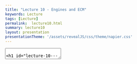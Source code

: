 ```yaml
---
title: "Lecture 10 - Engines and ECM"
keywords: Lecture
tags: [Lecture]
permalink:  lecture10.html
summary: lecture10
layout: presentation
presentationTheme: '/assets/revealJS/css/theme/napier.css' 
---
```

<section data-markdown data-separator="^\n---\n$" data-separator-vertical="^\n--\n$">
<textarea data-template>

# Lecture 10 - Game Engines and ECM
### SET09121 - Games Engineering

<br><br>
Thomas Methven
<br>
(Original material by Kevin Chalmers and Sam Serrels)

School of Computing. Edinburgh Napier University


---

# Requirements of a Game

---

# What does a game need? From a Programmers POV:

- **Content**
 - 3d Models, Shaders, Textures, Text, Fonts, Music, Video, Saves, Levels/Game State etc.. <!-- .element: class="fragment" -->
- **Processing & I/O**
 - Rendering, User input, Networking, Audio, Loading/Unloading/Streaming  <!-- .element: class="fragment" -->
- **Logic and Mechanics**
 - Physics, AI, Gameplay rules. <!-- .element: class="fragment" -->


Question:  When does a game need any of the above? <!-- .element: class="fragment" -->

**A: Right Now (and without warning)**  <!-- .element: class="fragment" -->


---

# Game Engine Architecture


---

# Complexity

<a href="assets/images/2d_engine_architecture.png">![image](assets/images/2d_engine_architecture.png)</a> <!-- .element height="760px"  -->


---

# Combating the Complexity

- Game Codebases Get Big Fast <!-- .element: class="fragment" -->
- Taming and maintaing it tests your ability as a Software Engineer <!-- .element: class="fragment" -->
- We've covered some Software Patterns that you can pull out of your toolbox to help. These help solve small isolated design problems. <!-- .element: class="fragment" -->
- When it comes to pulling it all together as one giant moving thing, you need to think about the grand design of your Engine <!-- .element: class="fragment" -->
- This means separating your gameplay logic from the Generic Engine logic. <!-- .element: class="fragment" -->


---

# Build The Wall 

![image](assets/images/api_wall.png)


---

# Abstraction

---

# Abstraction - And so we build Games Engines

Do we need them?

After all we didn't always have them? <!-- .element: class="fragment" -->

Q: How complex do you think a game needs to before you think you need to separate Engine Code? <!-- .element: class="fragment" -->

- Err... <!-- .element: class="fragment" -->
- A: Once your code gets abstract enough <!-- .element: class="fragment" -->
- A: From the start <!-- .element: class="fragment" -->
- A: Never, and write some crazy fast/bad code <!-- .element: class="fragment" -->

Not all Games Need an 'engine' <!-- .element: class="fragment" -->

- Some are simplistic enough to not need it. <!-- .element: class="fragment" -->
- We already have an engine somewhat: SFML.  <!-- .element: class="fragment" -->
 - This is already isolated from our code. But it doesn't do everything we need. <!-- .element: class="fragment" -->

---

# Build The Wall 

![image](assets/images/api_wall2.png)

---

# Software Abstraction techniques

---

# Object Orientation.

OO is hammered into you since 1st year as the solution to software complexity.

![image](assets/images/software_development.png)

... But it's not perfect. <!-- .element: class="fragment" -->

Enter: The Evil Tree Problem <!-- .element: class="fragment" -->

---

# Object Orientation & the Evil Tree

![image](assets/images/oo_strcuture.PNG)

---

# Possible Evil Tree Solutions

To Fix this We need either:
- Multiple Inheritance (Which C++ doesn't have) <!-- .element: class="fragment" -->
- Or Interfaces (Which C++ doesn't have) <!-- .element: class="fragment" -->
 
C++ as a language doesn't have these natively, but it doesn't stop us from adding it ourselves. <!-- .element: class="fragment" -->


---

# The Evil Tree Solution - The Entity Component Model

![image](assets/images/ecm_strcuture.png)


---

# ECM 

ECM enables Data Orientated design.

![image](assets/images/ecs2.png)


---

# ECM PseudoCode

```cpp
class Entity {

  protected:
    List_of_components;

  public:
    update(delta_time);
    render();

    addComponent(Component);
    getComponents();
    
    removeComponent(Component);
};

class Component {
  Entity* _parent;
  update(delta_time);
  render();
};
``` 


---

# ECM Code


```cpp
class Entity {

  protected:
    std::vector<std::shared_ptr<Component>> _components;

  public:
    virtual void update(double dt);
    virtual void render();

    template <typename T, typename... Targs>
    std::shared_ptr<T> addComponent(Targs... params)

    template <typename T>
    const std::vector<std::shared_ptr<T>>& getComponents() const 
    
    void removeComponent(std::shared_ptr<Component>);
};

class Component {
  Entity* const _parent;
  virtual void update(double dt) = 0;
  virtual void render() = 0;
};
``` 
<!-- .element: class="stretch" -->


---

# ECM Code

```cpp
auto pl = make_shared<Entity>();

auto s = pl->addComponent<ShapeComponent>();
s->setShape<sf::CircleShape>(12.f);
s->getShape().setFillColor(Color::Yellow);

pl->addComponent<PlayerMovementComponent>();

// later on...
pl->getComponents<PlayerMovementComponent>()[0]->setSpeed(150.f);
```


---

## C++ TEMPLATES have arrived!
`template <typename HELP>!`


---

# Why not just use classes?

```cpp
class Component {
};

class ShapeComponent : public Component{
} //no change

class Entity {

  protected:
    std::vector<std::shared_ptr<Component>> _components; //No change

  public:
    //templated:
    std::shared_ptr<T> addComponent(Targs... params){}
    //Or no templates:
    Component* addComponent(Component*){}
}
```

```cpp
auto pl = make_shared<Entity>();

ShapeComponent* sc = new ShapeComponent();
auto s = pl->addComponent<sc>();

// later on...
//Uh oh
pl->getComponents<PlayerMovementComponent>()[0]->setSpeed(150.f);
//We would have to do something like this:
pl->getComponentsOfType(PlayerMovementComponent)[0]->setSpeed(150.f);
//Not *So* bad, but how would that function work?
```


---

# ECM without templates

```cpp
getComponentsOftype(ComponentType CT){
  foreach(c in component){
    attempt to cast C to CT;
    did it work?
      return C; 
  }
}
```

OR

Save a static string in each component class and compare this way at runtime.

Either way : Lots of Icky Code, and we have less functionality: 

No parameter passing, no constructing with one method.

Templates give us more for less code. It's worth learning the weird syntax.


---

# ECM template Deep Dive 1

```cpp
class Entity {

  template <typename T, typename... Targs>
  std::shared_ptr<T> addComponent(Targs... params) {
    static_assert(std::is_base_of<Component, T>::value, "T != component");
    std::shared_ptr<T> sp(std::make_shared<T>(this, params...));
    _components.push_back(sp);
    return sp;
  }

}
```


---

# ECM template Deep Dive 2

```cpp
class Entity {

  //template <typename T, typename... Targs>
  std::shared_ptr<T> addComponent(Targs... params) {
    //static_assert(std::is_base_of<Component, T>::value, "T != component");
    std::shared_ptr<T> sp(std::make_shared<T>(this, params...));
    _components.push_back(sp);
    return sp;
  }

}
```


```cpp
class Component {
  private: 
    Entity*_parent
  public:
    Component(Entity* const p);
}

class PickupComponent : public Component {
private: 
  bool _isBig;
public:
  PickupComponent() = delete;
  PickupComponent(Entity* p, bool big = false);
}
```
<!-- .element: class="fragment" -->


---

# ECM template Deep Dive 3

Replace T with PickupComponent

```cpp
class Entity {
  std::shared_ptr<PickupComponent> addPickupComponent(bool big) {
    std::shared_ptr<PickupComponent> sp(std::make_shared<PickupComponent>(this,big));
    _components.push_back(sp);
    return sp;
  }
}
```

```cpp
class Component {
  private: 
    Entity*_parent
  public:
    Component(Entity* const p);
}

class PickupComponent : public Component {
private: 
  bool _isBig;
public:
  PickupComponent() = delete;
  PickupComponent(Entity* p, bool big = false);
}
```

---

# ECM template Deep Dive 4

With Old Raw Pointers
```cpp
class Entity {
  PickupComponent* addPickupComponent(bool big) {
    PickupComponent* sp new PickupComponent(this, big);
    _components.push_back(sp);
    return sp;
  }
}
```

with New Safe Smart Pointers.

```cpp
class Entity {
  std::shared_ptr<PickupComponent> addPickupComponent(bool big) {
    std::shared_ptr<PickupComponent> sp(std::make_shared<PickupComponent>(this,big));
    _components.push_back(sp);
    return sp;
  }
}
```
<!-- .element: class="fragment" -->

---

# Summary


---

# Summary

- Games are complicated systems!
- This is why we use clever tricks to help simplify the problem
- ECM is a great way to reuse code
- But we do have to use C++ templates to do these nicely